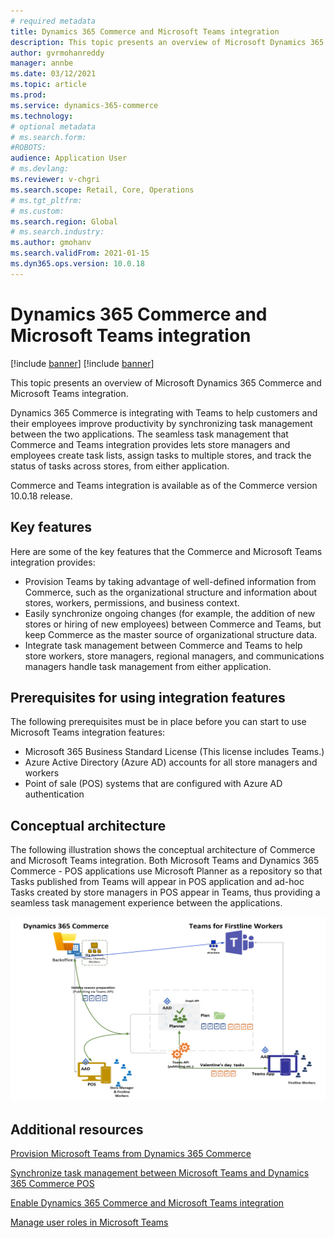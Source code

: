 ```yaml
---
# required metadata
title: Dynamics 365 Commerce and Microsoft Teams integration
description: This topic presents an overview of Microsoft Dynamics 365 Commerce and Microsoft Teams integration.
author: gvrmohanreddy
manager: annbe
ms.date: 03/12/2021
ms.topic: article
ms.prod: 
ms.service: dynamics-365-commerce
ms.technology: 
# optional metadata
# ms.search.form: 
#ROBOTS: 
audience: Application User
# ms.devlang: 
ms.reviewer: v-chgri
ms.search.scope: Retail, Core, Operations
# ms.tgt_pltfrm: 
# ms.custom: 
ms.search.region: Global
# ms.search.industry: 
ms.author: gmohanv
ms.search.validFrom: 2021-01-15
ms.dyn365.ops.version: 10.0.18
---
```


# Dynamics 365 Commerce and Microsoft Teams integration

[!include [banner](includes/banner.md)]
[!include [banner](includes/preview-banner.md)]

This topic presents an overview of Microsoft Dynamics 365 Commerce and Microsoft Teams integration.

Dynamics 365 Commerce is integrating with Teams to help customers and their employees improve productivity by synchronizing task management between the two applications. The seamless task management that Commerce and Teams integration provides lets store managers and employees create task lists, assign tasks to multiple stores, and track the status of tasks across stores, from either application.

Commerce and Teams integration is available as of the Commerce version 10.0.18 release.

## Key features

Here are some of the key features that the Commerce and Microsoft Teams integration provides:

- Provision Teams by taking advantage of well-defined information from Commerce, such as the organizational structure and information about stores, workers, permissions, and business context.
- Easily synchronize ongoing changes (for example, the addition of new stores or hiring of new employees) between Commerce and Teams, but keep Commerce as the master source of organizational structure data.
- Integrate task management between Commerce and Teams to help store workers, store managers, regional managers, and communications managers handle task management from either application.

## Prerequisites for using integration features

The following prerequisites must be in place before you can start to use Microsoft Teams integration features:

- Microsoft 365 Business Standard License (This license includes Teams.)
- Azure Active Directory (Azure AD) accounts for all store managers and workers
- Point of sale (POS) systems that are configured with Azure AD authentication

## Conceptual architecture

The following illustration shows the conceptual architecture of Commerce and Microsoft Teams integration. Both Microsoft Teams and Dynamics 365 Commerce - POS applications use Microsoft Planner as a repository so that Tasks published from Teams will appear in POS application and ad-hoc Tasks created by store managers in POS appear in Teams, thus providing a seamless task management experience between the applications.    

![Architecture of Commerce and Teams integration](media/d365-commerce-teams-integration-conceptual-architecture.png)

## Additional resources

[Provision Microsoft Teams from Dynamics 365 Commerce](provision-teams-from-commerce.md)

[Synchronize task management between Microsoft Teams and Dynamics 365 Commerce POS](synchronize-tasks-teams-pos.md)

[Enable Dynamics 365 Commerce and Microsoft Teams integration](enable-teams-integration.md)

[Manage user roles in Microsoft Teams](manage-user-roles-teams.md)
